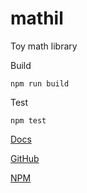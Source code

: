 # mathil

Toy math library

Build

```
npm run build
```

Test

```
npm test
```

[Docs](https://eransed.github.io/mathil/)

[GitHub](https://github.com/eransed/mathil)

[NPM](https://www.npmjs.com/package/mathil)
